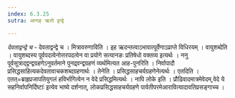 ```yaml
---
index: 6.3.25
sutra: आनङ् ऋतो द्वन्द्वे

---
```

_देवताद्वन्द्वे च_ - देवताद्वन्द्वे च । मित्रावरुणाविति । इह ऋदन्तत्वाऽभावात्पूर्वेणाऽप्राप्ते विधिरयम् । वायुशब्देति । वायुशब्दस्य पूर्वपदत्वेनोत्तरपदत्वेन वा प्रयोगे सत्यानङः प्रतिषेधो वक्तव्य इत्यर्थः । ननु पूर्वसूत्राद्द्वन्द्वग्रहणेऽनुवर्तमाने पुनद्र्वन्द्वग्रहणं व्यर्थमित्यत आह-पुनरिति । निर्वापादौ प्रसिद्धसाहित्यकदेवतावाचकशब्दग्रहणार्थः । तेनेति । प्रसिद्धसाहचर्यग्रहणेनेत्यर्थः । एतदिति । एतत्=ब्राहृप्रजापतियुगलं हविर्भागित्वेन न वेदे प्रसिद्धमित्यर्थः । नापि लोके इति । प्रौढिवादमात्रमेवेदम्,वेदे ये सहनिर्वापनिर्दिष्टाः॑ इत्येव भाष्ये दर्शनात्, लोकप्रसिद्धसाहचर्यग्रहणे पार्वतीपरमेआरावित्यादावतिप्रसङ्गाच्च ।